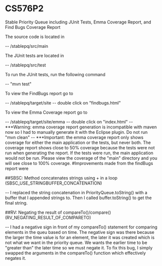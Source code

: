 # CS576P2
Stable Priority Queue including JUnit Tests, Emma Coverage Report, and Find Bugs Coverage Report

The source code is located in 

-- /stablepq/src/main

The JUnit tests are located in

-- /stablepq/src/test

To run the JUnit tests, run the following command

-- "mvn test"

To view the FindBugs report go to

-- /stablepq/target/site
-- double click on "findbugs.html"

To view the Emma Coverage report go to

-- /stablepq/target/site/emma
-- double click on "index.html"
-- ***Warning: emma coverage report generation is incompatible with maven now so I had to manually generate it with the Eclipse plugin.  Do not run "mvn clean"
-- ***Important: the emma coverage report only shows coverage for either the main application or the tests, but never both. The coverage report shows close to 50% coverage because the tests were not run when generating the report. If the tests were run, the main application would not be run. Please view the coverage of the "main" directory and you will see close to 100% coverage.
#Improvements made from the findBugs report were

##SBSC: Method concatenates strings using + in a loop (SBSC_USE_STRINGBUFFER_CONCATENATION)

-- I replaced the string concatenation in PriorityQueue.toString() with a buffer that I appended strings to. Then I called buffer.toString() to get the final string.

##RV: Negating the result of compareTo()/compare() (RV_NEGATING_RESULT_OF_COMPARETO)

-- I had a negative sign in front of my compareTo() statement for comparing elements in the queu based on time.  The negative sign was there because the larger the time value is for an element, the later it was created which is not what we want in the priority queue. We wants the earlier time to be "greater than" the later time so we must negate it.  To fix this bug, I simply swapped the arguments in the compareTo() function which effectively negates it.